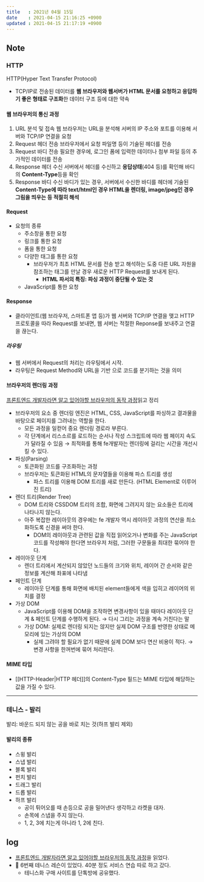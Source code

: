 ```yaml
---
title   : 2021년 04월 15일
date    : 2021-04-15 21:16:25 +0900
updated : 2021-04-15 21:17:19 +0900
---
```

## Note

### HTTP
HTTP(Hyper Text Transfer Protocol)
- TCP/IP로 전송된 데이터를 **웹 브라우저와 웹서버가 HTML 문서를 요청하고 응답하기 좋은 형태로 구조화**한 데이터 구조 등에 대한 약속 

#### 웹 브라우저의 통신 과정 
1. URL 분석 및 접속
웹 브라우저는 URL을 분석해 서버의 IP 주소와 포트를 이용해 서버와 TCP/IP 연결을 요청 
1. Request 헤더 전송
브라우저에서 요청 파일명 등이 기술된 헤더를 전송 
3. Request 바디 전송
필요한 경우에, 로그인 폼에 입력한 데이터나 첨부 파일 등의 추가적인 데이터를 전송 
4. Response 헤더 수신
서버에서 헤더를 수신하고 **응답상태**(404 등)를 확인해 바디의 **Content-Type**등을 확인 
5. Response 바디 수신 
바디가 있는 경우, 서버에서 수신한 바디를 헤더에 기술된 **Content-Type에 따라 text/html인 경우 HTML을 렌더링, image/jpeg인 경우 그림을 띄우는 등 적절히 해석**

#### Request 
- 요청의 종류 
  - 주소창을 통한 요청
  - 링크를 통한 요청
  - 폼을 통한 요청
  - 다양한 태그를 통한 요청 
    - 브라우저가 최초 HTML 문서를 전송 받고 해석하는 도중 다른 URL 자원을 참조하는 태그를 만날 경우 새로운 HTTP Request를 보내게 된다.   
      - **HTML 파서의 특징: 파싱 과정이 중단될 수 있는 것** 
  - JavaScript를 통한 요청 

#### Response 
- 클라이언트(웹 브라우저, 스마트폰 앱 등)가 웹 서버와 TCP/IP 연결을 맺고 HTTP 프로토콜을 따라 Request를 보내면, 웹 서버는 적절한 Reponse를 보내주고 연결을 끊는다. 

##### 라우팅
- 웹 서버에서 Request의 처리는 라우팅에서 시작. 
- 라우팅은 Request Method와 URL을 기반 으로 코드를 분기하는 것을 의미

#### 브라우저의 렌더링 과정 
[프론트엔드 개발자라면 알고 있어야할 브라우저의 동작 과정](https://wormwlrm.github.io/2021/03/27/How-browsers-work.html)읽고 정리 
- 브라우저의 요소 중 렌더링 엔진은 HTML, CSS, JavaScript를 파싱하고 결과물을 바탕으로 페이지를 그려내는 역할을 한다.  
  - 모든 과정을 일컫어 중요 렌더링 경로라 부른다.  
  - 각 단계에서 리스소르를 로드하는 순서나 작성 스크립트에 따라 웹 페이지 속도가 달라질 수 있음 → 최적화를 통해 fe개발자는 렌더링에 걸리는 시간을 개선시킬 수 있다.  
- 파싱(Parsing) 
  - 토큰화된 코드를 구조화하는 과정 
  - 브라우저는 토큰화된 HTML의 문자열들을 이용해 파스 트리를 생성 
    - 파스 트리를 이용해 DOM 트리를 새로 만든다. (HTML Element로 이루어진 트리)
- 렌더 트리(Render Tree)
  - DOM 트리와 CSSDOM 트리의 조합, 화면에 그려지지 않는 요소들은 트리에 나타나지 않는다.  
  - 아주 복잡한 레이아웃의 경우에는 fe 개발자 역시 레이아웃 과정의 연산을 최소화하도록 신경을 써야 한다.
    - DOM의 레이아웃과 관련된 값을 직접 읽어오거나 변화를 주는 JavaScript 코드를 작성해야 한다면 브라우저 처럼, 그러한 구문들을 최대한 묶어야 한다.  
- 레이아웃 단계 
  - 렌더 트리에서 계산되지 않았던 노드들의 크기와 위치, 레이어 간 순서와 같은 정보를 계산해 좌표에 나타냄  
- 페인트 단계   
  - 레이아웃 단계를 통해 화면에 배치된 element들에게 색을 입히고 레이어의 위치를 결정 
- 가상 DOM
  - JavaScript를 이용해 DOM을 조작하면 변경사항이 있을 때마다 레이아웃 단계 & 페인트 단계를 수행하게 된다. → 다시 그리는 과정을 계속 거친다는 말 
  - 가상 DOM: 실제로 렌더링 되지는 않지만 실제 DOM 구조를 반영한 상태로 메모리에 있는 가상의 DOM  
    - 실제 그려야 할 필요가 없기 때문에 실제 DOM 보다 연산 비용이 적다. → 변경 사항을 한꺼번에 묶어 처리한다.  

#### MIME 타입 
- [[HTTP-Header|HTTP 헤더]]의 Content-Type 필드는 MIME 타입에 해당하는 값을 가질 수 있다.  
---
### 테니스 - 발리 
발리: 바운드 되지 않는 공을 바로 치는 것(하프 발리 제외)

#### 발리의 종류 
- 스윙 발리
- 스냅 발리
- 블록 발리
- 펀치 발리 
- 드래그 발리
- 드롭 발리 
- 하프 발리 
  - 공이 튀어오를 때 손등으로 공을 밀어낸다 생각하고 라켓을 대자. 
  - 손목에 스냅을 주지 않는다. 
  - 1, 2, 3에 치는게 아니라 1, 2에 친다. 
  
## log 
- [프론트엔드 개발자라면 알고 있어야할 브라우저의 동작 과정](https://tir.netlify.app/#/Life/the-characteristics-of-the-30s-who-will-succeeding)을 읽었다.   
- 🎾 6번째 테니스 레슨이 있었다. 40분 정도 서비스 연습 따로 하고 갔다.  
  - 테니스화 구매 사이트를 단톡방에 공유했다. 
